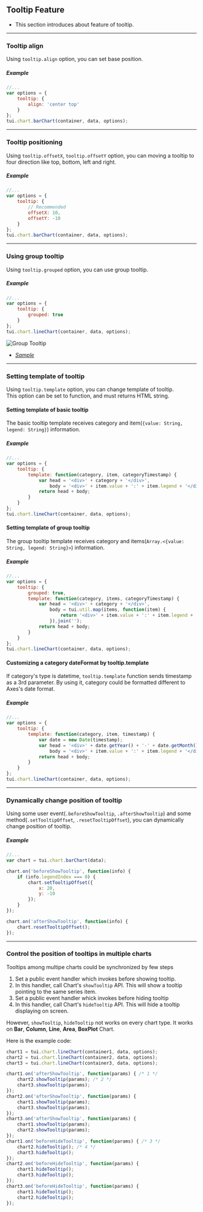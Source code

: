 ## Tooltip Feature
* This section introduces about feature of tooltip.

***

### Tooltip align

Using `tooltip.align` option, you can set base position.<br>

##### Example

```javascript
//...
var options = {
    tooltip: {
        align: 'center top'
    }
};
tui.chart.barChart(container, data, options);
```

***

### Tooltip positioning

Using `tooltip.offsetX`, `tooltip.offsetY` option, you can moving a tooltip to four direction like top, bottom, left and right.

##### Example

```javascript
//...
var options = {
    tooltip: {
        // Recommended
        offsetX: 10,
        offsetY: -10
    }
};
tui.chart.barChart(container, data, options);
```

***

### Using group tooltip

Using `tooltip.grouped` option, you can use group tooltip.

##### Example

```javascript
//...
var options = {
    tooltip: {
        grouped: true
    }
};
tui.chart.lineChart(container, data, options);
```

![Group Tooltip](https://user-images.githubusercontent.com/35218826/36886301-0d477126-1e2f-11e8-96f5-290966a22530.png)

* _[Sample](https://nhn.github.io/tui.chart/latest/tutorial-example04-02-area-chart-normal-stack)_

***

### Setting template of tooltip

Using `tooltip.template` option, you can change template of tooltip.<br>
This option can be set to function, and must returns HTML string.

#### Setting template of basic tooltip

The basic tooltip template receives category and item(```{value: String, legend: String}```) information.

##### Example

```javascript
//...
var options = {
    tooltip: {
        template: function(category, item, categoryTimestamp) {
            var head = '<div>' + category + '</div>',
                body = '<div>' + item.value + ':' + item.legend + '</div>';
            return head + body;
        }
    }
};
tui.chart.lineChart(container, data, options);
```

#### Setting template of group tooltip

The group tooltip template receives category and items(```Array.<{value: String, legend: String}>```) information.

##### Example

```javascript
//...
var options = {
    tooltip: {
        grouped: true,
        template: function(category, items, categoryTimestamp) {
            var head = '<div>' + category + '</div>',
                body = tui.util.map(items, function(item) {
                    return '<div>' + item.value + ':' + item.legend + '</div>'
                }),join('');
            return head + body;
        }
    }
};
tui.chart.lineChart(container, data, options);
```

#### Customizing a category dateFormat by tooltip.template
If category's type is datetime, `tooltip.template` function sends timestamp as a 3rd parameter.
By using it, category could be formatted different to Axes's date format.

##### Example

```javascript
//...
var options = {
    tooltip: {
        template: function(category, item, timestamp) {
            var date = new Date(timestamp);
            var head = '<div>' + date.getYear() + '-' + date.getMonth() + '</div>',
                body = '<div>' + item.value + ':' + item.legend + '</div>';
            return head + body;
        }
    }
};
tui.chart.lineChart(container, data, options);
```

***

### Dynamically change position of tooltip

Using some user event(`.beforeShowTooltip`, `.afterShowTooltip`) and some method(`.setTooltipOffset`, `.resetTooltipOffset`), you can dynamically change position of tooltip.

##### Example

```javascript
//...
var chart = tui.chart.barChart(data);

chart.on('beforeShowTooltip', function(info) {
    if (info.legendIndex === 0) {
        chart.setTooltipOffset({
            x: 20,
            y: -10
        });
    }
});

chart.on('afterShowTooltip', function(info) {
    chart.resetTooltipOffset();
});

```

***
### Control the position of tooltips in multiple charts

Tooltips among multipe charts could be synchronized by few steps

1. Set a public event handler which invokes before showing tooltip.
2. In this handler, call Chart's `showTooltip` API. This will show a tooltip pointing to the same series item.
3. Set a public event handler whick invokes before hiding tooltip
4. In this handler, call Chart's `hideTooltip` API. This will hide a tooltip displaying on screen.

However, `showTooltip`, `hideTooltip` not works on every chart type.
It works on **Bar**, **Column**, **Line**, **Area**, **BoxPlot** Chart.

Here is the example code:
```javascript
chart1 = tui.chart.lineChart(container1, data, options);
chart2 = tui.chart.lineChart(container2, data, options);
chart3 = tui.chart.lineChart(container3, data, options);

chart1.on('afterShowTooltip', function(params) { /* 1 */
    chart2.showTooltip(params); /* 2 */
    chart3.showTooltip(params);
});
chart2.on('afterShowTooltip', function(params) {
    chart1.showTooltip(params);
    chart3.showTooltip(params);
});
chart3.on('afterShowTooltip', function(params) {
    chart1.showTooltip(params);
    chart2.showTooltip(params);
});
chart1.on('beforeHideTooltip', function(params) { /* 3 */
    chart2.hideTooltip(); /* 4 */
    chart3.hideTooltip();
});
chart2.on('beforeHideTooltip', function(params) {
    chart1.hideTooltip();
    chart3.hideTooltip();
});
chart3.on('beforeHideTooltip', function(params) {
    chart1.hideTooltip();
    chart2.hideTooltip();
});
```

